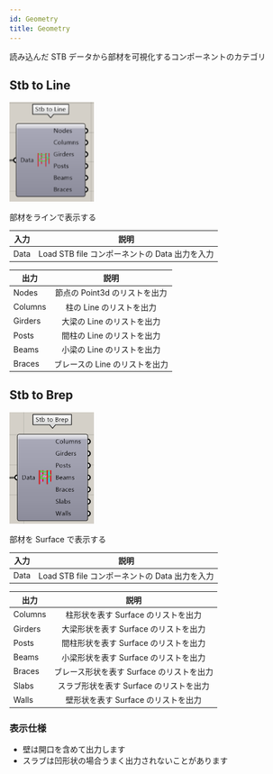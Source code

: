 ```yaml
---
id: Geometry
title: Geometry
---
```


読み込んだ STB データから部材を可視化するコンポーネントのカテゴリ

## Stb to Line

![](../../images/Component/StbToLine.png)

部材をラインで表示する

|入力|説明|
|---|:---:|
|Data|Load STB file コンポーネントの Data 出力を入力|

|出力|説明|
|---|:---:|
|Nodes| 節点の Point3d のリストを出力|
|Columns| 柱の Line のリストを出力|
|Girders| 大梁の Line のリストを出力|
|Posts| 間柱の Line のリストを出力|
|Beams| 小梁の Line のリストを出力|
|Braces| ブレースの Line のリストを出力|

## Stb to Brep

![](../../images/Component/StbToBrep.png)

部材を Surface で表示する

|入力|説明|
|---|:---:|
|Data|Load STB file コンポーネントの Data 出力を入力|

|出力|説明|
|---|:---:|
|Columns| 柱形状を表す Surface のリストを出力|
|Girders| 大梁形状を表す Surface のリストを出力|
|Posts| 間柱形状を表す Surface のリストを出力|
|Beams| 小梁形状を表す Surface のリストを出力|
|Braces| ブレース形状を表す Surface のリストを出力|
|Slabs| スラブ形状を表す Surface のリストを出力|
|Walls| 壁形状を表す Surface のリストを出力|

### 表示仕様

- 壁は開口を含めて出力します
- スラブは凹形状の場合うまく出力されないことがあります

